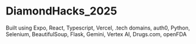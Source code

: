 # DiamondHacks_2025

Built using Expo, React, Typescript, Vercel, .tech domains, auth0, Python, Selenium, BeautifulSoup, Flask, Gemini, Vertex AI, Drugs.com, openFDA
